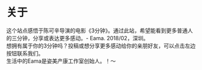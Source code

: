 关于
=====================

这个站点感悟于陈可辛导演的电影《3分钟》。通过此站，希望能看到更多普通人的三分钟，分享或表达更多感动。- Eama. 2018/02，深圳。
<br>
想拥有属于你的3分钟吗？投稿或想分享更多感动给你的亲朋好友，可以点击左边按钮联系我们。<br>
生活中的Eama是姿美产康工作室创始人。！～<br>
